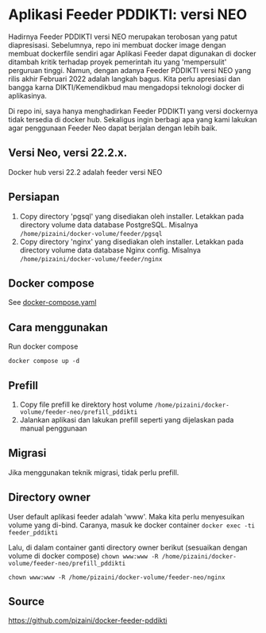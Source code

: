 # Aplikasi Feeder PDDIKTI: versi NEO
Hadirnya Feeder PDDIKTI versi NEO merupakan terobosan yang patut diapresisasi. Sebelumnya, repo ini membuat docker image dengan membuat dockerfile sendiri agar Aplikasi Feeder dapat digunakan di docker ditambah kritik terhadap proyek pemerintah itu yang 'mempersulit' perguruan tinggi. Namun, dengan adanya Feeder PDDIKTI versi NEO yang rilis akhir Februari 2022 adalah langkah bagus. Kita perlu apresiasi dan bangga karna DIKTI/Kemendikbud mau mengadopsi teknologi docker di aplikasinya. 

Di repo ini, saya hanya menghadirkan Feeder PDDIKTI yang versi dockernya tidak tersedia di docker hub. Sekaligus ingin berbagi apa yang kami lakukan agar penggunaan Feeder Neo dapat berjalan dengan lebih baik.

## Versi Neo, versi 22.2.x.
Docker hub versi 22.2 adalah feeder versi NEO

## Persiapan
1. Copy directory 'pgsql' yang disediakan oleh installer. Letakkan pada directory volume data database PostgreSQL. Misalnya `/home/pizaini/docker-volume/feeder/pgsql`
2. Copy directory 'nginx' yang disediakan oleh installer. Letakkan pada directory volume data database Nginx config. Misalnya `/home/pizaini/docker-volume/feeder/nginx`

## Docker compose
See [docker-compose.yaml](https://github.com/pizaini/docker-feeder-pddikti/blob/master/README.md)

## Cara menggunakan
Run docker compose

`docker compose up -d`

## Prefill
1. Copy file prefill ke direktory host volume `/home/pizaini/docker-volume/feeder-neo/prefill_pddikti`
2. Jalankan aplikasi dan lakukan prefill seperti yang dijelaskan pada manual penggunaan

## Migrasi
Jika menggunakan teknik migrasi, tidak perlu prefill.

## Directory owner
User default aplikasi feeder adalah 'www'. Maka kita perlu menyesuikan volume yang di-bind. Caranya, masuk ke docker container
`docker exec -ti feeder_pddikti`

Lalu, di dalam container ganti directory owner berikut (sesuaikan dengan volume di docker compose)
`chown www:www -R /home/pizaini/docker-volume/feeder-neo/prefill_pddikti`

`chown www:www -R /home/pizaini/docker-volume/feeder-neo/nginx`

## Source
https://github.com/pizaini/docker-feeder-pddikti
